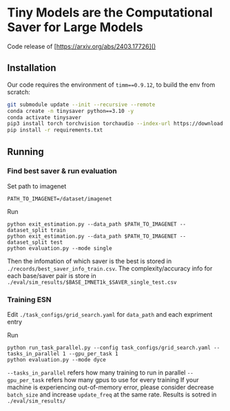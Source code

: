 # Tiny Models are the Computational Saver for Large Models

Code release of [https://arxiv.org/abs/2403.17726]()

## Installation

Our code requires the environment of `timm==0.9.12`, to build the env from scratch:

```bash
git submodule update --init --recursive --remote
conda create -n tinysaver python==3.10 -y
conda activate tinysaver
pip3 install torch torchvision torchaudio --index-url https://download.pytorch.org/whl/cu118
pip install -r requirements.txt
```

## Running

### Find best saver & run evaluation

Set path to imagenet

```
PATH_TO_IMAGENET=/dataset/imagenet
```

Run

```
python exit_estimation.py --data_path $PATH_TO_IMAGENET --dataset_split train
python exit_estimation.py --data_path $PATH_TO_IMAGENET --dataset_split test
python evaluation.py --mode single
```

Then the infomation of which saver is the best is stored in `./records/best_saver_info_train.csv`. The complexity/accuracy info for each base/saver pair is store in `./eval/sim_results/$BASE_IMNET1k_$SAVER_single_test.csv`

### Training ESN

Edit `./task_configs/grid_search.yaml` for `data_path` and each expriment entry

Run

```
python run_task_parallel.py --config task_configs/grid_search.yaml --tasks_in_parallel 1 --gpu_per_task 1
python evaluation.py --mode dyce
```

`--tasks_in_parallel` refers how many training to run in parallel
`--gpu_per_task` refers how many gpus to use for every training
If your machine is experiencing out-of-memory error, please consider decrease `batch_size` and increase `update_freq` at the same rate.
Results is sotred in `./eval/sim_results/`
